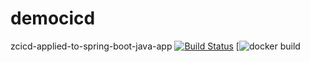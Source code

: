 # democicd
zcicd-applied-to-spring-boot-java-app
[![Build Status](https://api.travis-ci.com/quannguyen1999/democicd.svg)](https://travis-ci.com/github/quannguyen1999/democicd)
[![docker build](https://img.shields.io/docker/cloud/build/quannguyen1999/democicd)
